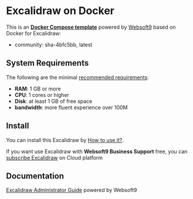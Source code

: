 # Excalidraw on Docker  

This is an **[Docker Compose template](https://github.com/Websoft9/docker-library)** powered by [Websoft9](https://www.websoft9.com) based on Docker for Excalidraw:


 - community:  sha-4bfc5bb, latest


## System Requirements

The following are the minimal [recommended requirements](https://excalidraw.com/):

* **RAM**: 1 GB or more
* **CPU**: 1 cores or higher
* **Disk**: at least 1 GB of free space
* **bandwidth**: more fluent experience over 100M  

## Install

You can install this Excalidraw by [How to use it?](https://github.com/Websoft9/docker-library#how-to-use-it).   

If you want use Excalidraw with **Websoft9 Business Support** free, you can [subscribe Excalidraw](https://www.websoft9.com/apps) on Cloud platform

## Documentation

[Excalidraw Administrator Guide](https://support.websoft9.com/docs/excalidraw) powered by Websoft9